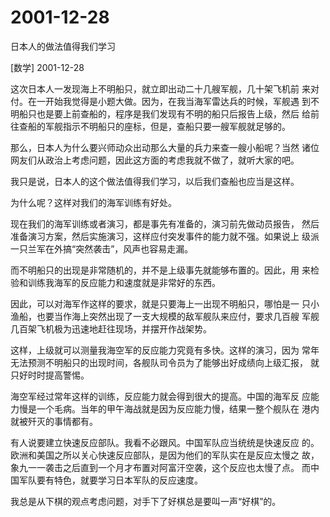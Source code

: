 # 2001-12-28

日本人的做法值得我们学习

[数学] 2001-12-28

这次日本人一发现海上不明船只，就立即出动二十几艘军舰，几十架飞机前 来对付。在一开始我觉得是小题大做。因为，在我当海军雷达兵的时候，军舰遇 到不明船只也是要上前查船的，程序是我们发现有不明的船只后报告上级，然后 给前往查船的军舰指示不明船只的座标，但是，查船只要一艘军舰就足够的。

那么，日本人为什么要兴师动众出动那么大量的兵力来查一艘小船呢？当然 诸位网友们从政治上考虑问题，因此这方面的考虑我就不做了，就听大家的吧。

我只是说，日本人的这个做法值得我们学习，以后我们查船也应当是这样。

为什么呢？这样对我们的海军训练有好处。

现在我们的海军训练或者演习，都是事先有准备的，演习前先做动员报告， 然后准备演习方案，然后实施演习，这样应付突发事件的能力就不强。如果说上 级派一只兰军在外搞“突然袭击”，风声也容易走漏。

而不明船只的出现是非常随机的，并不是上级事先就能够布置的。因此，用 来检验和训练我海军的反应能力和速度就是非常好的东西。

因此，可以对海军作这样的要求，就是只要海上一出现不明船只，哪怕是一 只小渔船，也要当作海上突然出现了一支大规模的敌军舰队来应付，要求几百艘 军舰几百架飞机极为迅速地赶往现场，并摆开作战架势。

这样，上级就可以测量我海空军的反应能力究竟有多快。这样的演习，因为 常年无法预测不明船只的出现时间，各舰队司令员为了能够出好成绩向上级汇报， 就只好时时提高警惕。

海空军经过常年这样的训练，反应能力就会得到很大的提高。中国的海军反 应能力慢是一个毛病。当年的甲午海战就是因为反应能力慢，结果一整个舰队在 港内就被歼灭的事情都有。

有人说要建立快速反应部队。我看不必跟风。中国军队应当统统是快速反应 的。欧洲和美国之所以关心快速反应部队，是因为他们的军队实在是反应太慢之 故，象九一一袭击之后直到一个月才布置对阿富汗空袭，这个反应也太慢了点。 而中国军队要有特色，就要学习日本军队的反应速度。

我总是从下棋的观点考虑问题，对手下了好棋总是要叫一声“好棋”的。
